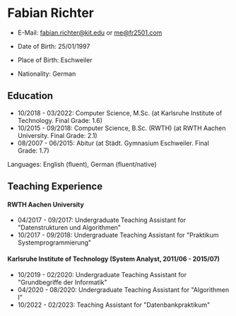 # Fabian Richter  

* E-Mail: fabian.richter@kit.edu or me@fr2501.com

* Date of Birth: 25/01/1997
* Place of Birth: Eschweiler
* Nationality: German

## Education

* 10/2018 - 03/2022: Computer Science, M.Sc. (at Karlsruhe Institute of Technology. Final Grade: 1.6)
* 10/2015 - 09/2018: Computer Science, B.Sc. (RWTH) (at RWTH Aachen University. Final Grade: 2.1)
* 08/2007 - 06/2015: Abitur (at Städt. Gymnasium Eschweiler. Final Grade: 1.7)

Languages: English (fluent), German (fluent/native)

## Teaching Experience

#### RWTH Aachen University

* 04/2017 - 09/2017: Undergraduate Teaching Assistant for "Datenstrukturen und Algorithmen"
* 10/2017 - 09/2018: Undergraduate Teaching Assistant for "Praktikum Systemprogrammierung"

#### Karlsruhe Institute of Technology (System Analyst, 2011/06 - 2015/07) 

* 10/2019 - 02/2020: Undergraduate Teaching Assistant for "Grundbegriffe der Informatik"
* 04/2020 - 08/2020: Undergraduate Teaching Assistant for "Algorithmen I"
* 10/2022 - 02/2023: Teaching Assistant for "Datenbankpraktikum"
